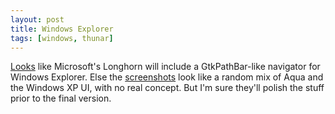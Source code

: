 ```yaml
---
layout: post
title: Windows Explorer
tags: [windows, thunar]
---
```


<a href="http://elliottback.com/wp/wp-content/lh106wh.jpg">Looks</a> like Microsoft's Longhorn will include a GtkPathBar-like navigator for Windows Explorer. Else the <a href="http://elliottback.com/wp/archives/2005/07/09/longhorn-5203-screenshots/">screenshots</a> look like a random mix of Aqua and the Windows XP UI, with no real concept. But I'm sure they'll polish the stuff prior to the final version.
